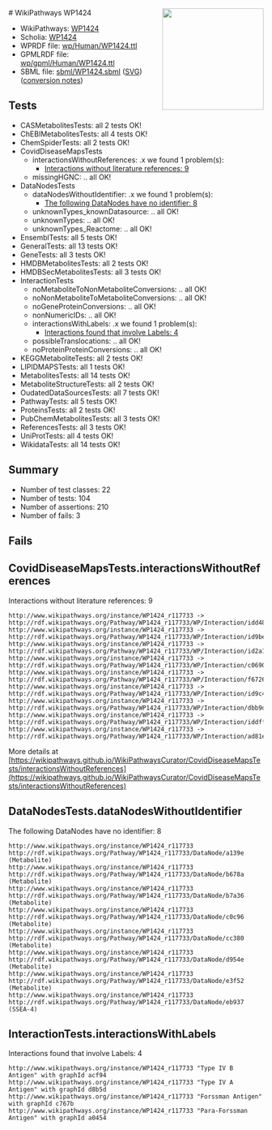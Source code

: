 <img style="float: right; width: 200px" src="../logo.png" />
# WikiPathways WP1424

* WikiPathways: [WP1424](https://identifiers.org/wikipathways:WP1424)
* Scholia: [WP1424](https://scholia.toolforge.org/wikipathways/WP1424)
* WPRDF file: [wp/Human/WP1424.ttl](../wp/Human/WP1424.ttl)
* GPMLRDF file: [wp/gpml/Human/WP1424.ttl](../wp/gpml/Human/WP1424.ttl)
* SBML file: [sbml/WP1424.sbml](../sbml/WP1424.sbml) ([SVG](../sbml/WP1424.svg)) ([conversion notes](../sbml/WP1424.txt))

## Tests
* CASMetabolitesTests: all 2 tests OK!
* ChEBIMetabolitesTests: all 4 tests OK!
* ChemSpiderTests: all 2 tests OK!
* CovidDiseaseMapsTests
    * interactionsWithoutReferences: .x we found 1 problem(s):
        * [Interactions without literature references: 9](#2e295937)
    * missingHGNC: .. all OK!
* DataNodesTests
    * dataNodesWithoutIdentifier: .x we found 1 problem(s):
        * [The following DataNodes have no identifier: 8](#d2d32fa7)
    * unknownTypes_knownDatasource: .. all OK!
    * unknownTypes: .. all OK!
    * unknownTypes_Reactome: .. all OK!
* EnsemblTests: all 5 tests OK!
* GeneralTests: all 13 tests OK!
* GeneTests: all 3 tests OK!
* HMDBMetabolitesTests: all 2 tests OK!
* HMDBSecMetabolitesTests: all 3 tests OK!
* InteractionTests
    * noMetaboliteToNonMetaboliteConversions: .. all OK!
    * noNonMetaboliteToMetaboliteConversions: .. all OK!
    * noGeneProteinConversions: .. all OK!
    * nonNumericIDs: .. all OK!
    * interactionsWithLabels: .x we found 1 problem(s):
        * [Interactions found that involve Labels: 4](#630d267b)
    * possibleTranslocations: .. all OK!
    * noProteinProteinConversions: .. all OK!
* KEGGMetaboliteTests: all 2 tests OK!
* LIPIDMAPSTests: all 1 tests OK!
* MetabolitesTests: all 14 tests OK!
* MetaboliteStructureTests: all 2 tests OK!
* OudatedDataSourcesTests: all 7 tests OK!
* PathwayTests: all 5 tests OK!
* ProteinsTests: all 2 tests OK!
* PubChemMetabolitesTests: all 3 tests OK!
* ReferencesTests: all 3 tests OK!
* UniProtTests: all 4 tests OK!
* WikidataTests: all 14 tests OK!


## Summary

* Number of test classes: 22
* Number of tests: 104
* Number of assertions: 210
* Number of fails: 3

## Fails

<a name="2e295937" />

## CovidDiseaseMapsTests.interactionsWithoutReferences

Interactions without literature references: 9
```
http://www.wikipathways.org/instance/WP1424_r117733 -> http://rdf.wikipathways.org/Pathway/WP1424_r117733/WP/Interaction/idd48c32bb
http://www.wikipathways.org/instance/WP1424_r117733 -> http://rdf.wikipathways.org/Pathway/WP1424_r117733/WP/Interaction/id9beb2df0
http://www.wikipathways.org/instance/WP1424_r117733 -> http://rdf.wikipathways.org/Pathway/WP1424_r117733/WP/Interaction/id2a12d34
http://www.wikipathways.org/instance/WP1424_r117733 -> http://rdf.wikipathways.org/Pathway/WP1424_r117733/WP/Interaction/c0690
http://www.wikipathways.org/instance/WP1424_r117733 -> http://rdf.wikipathways.org/Pathway/WP1424_r117733/WP/Interaction/f6726
http://www.wikipathways.org/instance/WP1424_r117733 -> http://rdf.wikipathways.org/Pathway/WP1424_r117733/WP/Interaction/id9c4de670
http://www.wikipathways.org/instance/WP1424_r117733 -> http://rdf.wikipathways.org/Pathway/WP1424_r117733/WP/Interaction/dbb9d
http://www.wikipathways.org/instance/WP1424_r117733 -> http://rdf.wikipathways.org/Pathway/WP1424_r117733/WP/Interaction/iddff47473
http://www.wikipathways.org/instance/WP1424_r117733 -> http://rdf.wikipathways.org/Pathway/WP1424_r117733/WP/Interaction/ad81e
```

More details at [https://wikipathways.github.io/WikiPathwaysCurator/CovidDiseaseMapsTests/interactionsWithoutReferences](https://wikipathways.github.io/WikiPathwaysCurator/CovidDiseaseMapsTests/interactionsWithoutReferences)

<a name="d2d32fa7" />

## DataNodesTests.dataNodesWithoutIdentifier

The following DataNodes have no identifier: 8
```
http://www.wikipathways.org/instance/WP1424_r117733 http://rdf.wikipathways.org/Pathway/WP1424_r117733/DataNode/a139e (Metabolite)
http://www.wikipathways.org/instance/WP1424_r117733 http://rdf.wikipathways.org/Pathway/WP1424_r117733/DataNode/b678a (Metabolite)
http://www.wikipathways.org/instance/WP1424_r117733 http://rdf.wikipathways.org/Pathway/WP1424_r117733/DataNode/b7a36 (Metabolite)
http://www.wikipathways.org/instance/WP1424_r117733 http://rdf.wikipathways.org/Pathway/WP1424_r117733/DataNode/c0c96 (Metabolite)
http://www.wikipathways.org/instance/WP1424_r117733 http://rdf.wikipathways.org/Pathway/WP1424_r117733/DataNode/cc380 (Metabolite)
http://www.wikipathways.org/instance/WP1424_r117733 http://rdf.wikipathways.org/Pathway/WP1424_r117733/DataNode/d954e (Metabolite)
http://www.wikipathways.org/instance/WP1424_r117733 http://rdf.wikipathways.org/Pathway/WP1424_r117733/DataNode/e3f52 (Metabolite)
http://www.wikipathways.org/instance/WP1424_r117733 http://rdf.wikipathways.org/Pathway/WP1424_r117733/DataNode/eb937 (SSEA-4)
```

<a name="630d267b" />

## InteractionTests.interactionsWithLabels

Interactions found that involve Labels: 4
```
http://www.wikipathways.org/instance/WP1424_r117733 "Type IV B Antigen" with graphId acf94
http://www.wikipathways.org/instance/WP1424_r117733 "Type IV A Antigen" with graphId d8b5d
http://www.wikipathways.org/instance/WP1424_r117733 "Forssman Antigen" with graphId c767b
http://www.wikipathways.org/instance/WP1424_r117733 "Para-Forssman Antigen" with graphId a0454
```

